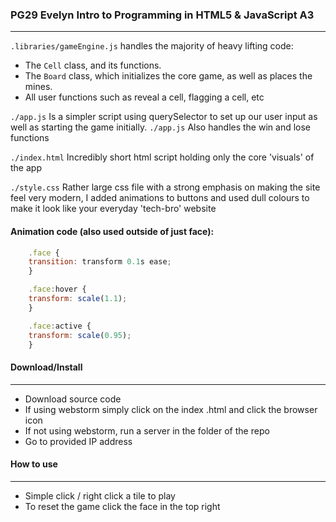 


### PG29 Evelyn Intro to Programming in HTML5 & JavaScript A3
----------
`.libraries/gameEngine.js` handles the majority of heavy lifting code:
- The `Cell` class, and its functions.
- The `Board` class, which initializes the core game, as well as places the mines.
- All user functions such as reveal a cell, flagging a cell, etc

`./app.js` Is a simpler script using querySelector to set up our user input as well as starting the game initially. 
`./app.js` Also handles the win and lose functions

`./index.html` Incredibly short html script holding only the core 'visuals' of the app

`./style.css` Rather large css file with a strong emphasis on making the site feel very modern, I added animations to buttons and used dull colours to make it look like your everyday 'tech-bro' website
#### Animation code (also used outside of just face):
```js
    .face {
    transition: transform 0.1s ease;
    }

    .face:hover {
    transform: scale(1.1);
    }

    .face:active {
    transform: scale(0.95);
    }
```

#### Download/Install
---------
- Download source code
- If using webstorm simply click on the index .html and click the browser icon
- If not using webstorm, run a server in the folder of the repo
- Go to provided IP address

#### How to use
--------
- Simple click / right click a tile to play
- To reset the game click the face in the top right
